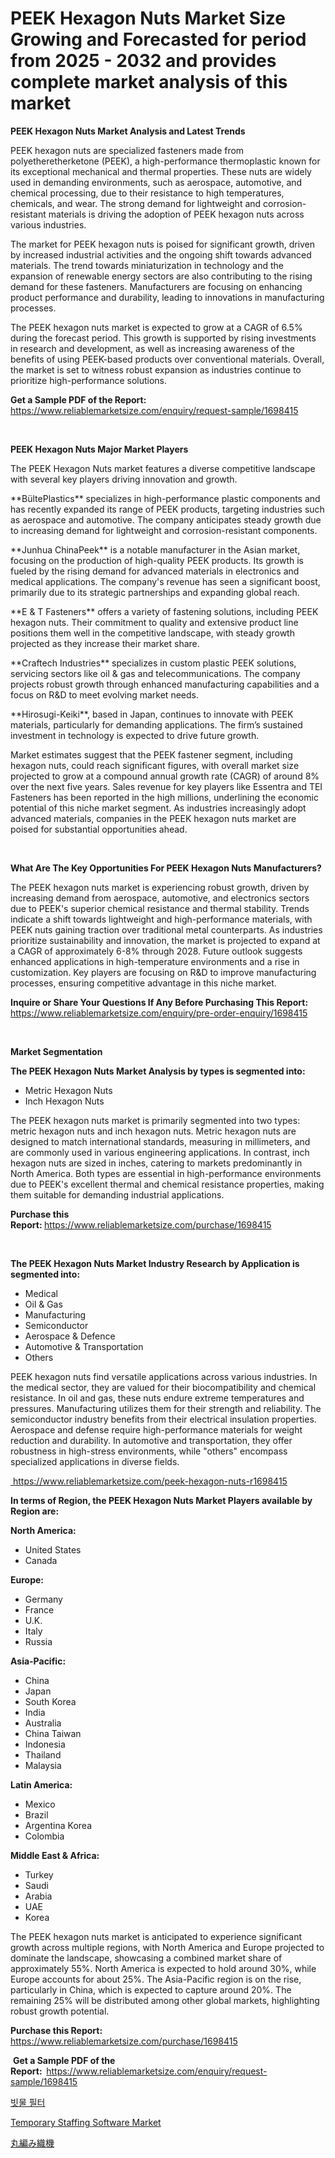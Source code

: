 <p><h1>PEEK Hexagon Nuts Market Size Growing and Forecasted for period from 2025 - 2032 and provides complete market analysis of this market</h1></p><p><strong>PEEK Hexagon Nuts Market Analysis and Latest Trends</strong></p>
<p><p>PEEK hexagon nuts are specialized fasteners made from polyetheretherketone (PEEK), a high-performance thermoplastic known for its exceptional mechanical and thermal properties. These nuts are widely used in demanding environments, such as aerospace, automotive, and chemical processing, due to their resistance to high temperatures, chemicals, and wear. The strong demand for lightweight and corrosion-resistant materials is driving the adoption of PEEK hexagon nuts across various industries.</p><p>The market for PEEK hexagon nuts is poised for significant growth, driven by increased industrial activities and the ongoing shift towards advanced materials. The trend towards miniaturization in technology and the expansion of renewable energy sectors are also contributing to the rising demand for these fasteners. Manufacturers are focusing on enhancing product performance and durability, leading to innovations in manufacturing processes.</p><p>The PEEK hexagon nuts market is expected to grow at a CAGR of 6.5% during the forecast period. This growth is supported by rising investments in research and development, as well as increasing awareness of the benefits of using PEEK-based products over conventional materials. Overall, the market is set to witness robust expansion as industries continue to prioritize high-performance solutions.</p></p>
<p><strong>Get a Sample PDF of the Report:&nbsp;</strong> <a href="https://www.reliablemarketsize.com/enquiry/request-sample/1698415?utm_campaign=1886&utm_medium=2&utm_source=Github&utm_content=ia&utm_term=09012025&utm_id=peek-hexagon-nuts">https://www.reliablemarketsize.com/enquiry/request-sample/1698415</a></p>
<p>&nbsp;</p>
<p><strong>PEEK Hexagon Nuts Major Market Players</strong></p>
<p><p>The PEEK Hexagon Nuts market features a diverse competitive landscape with several key players driving innovation and growth. </p><p>**BültePlastics** specializes in high-performance plastic components and has recently expanded its range of PEEK products, targeting industries such as aerospace and automotive. The company anticipates steady growth due to increasing demand for lightweight and corrosion-resistant components.</p><p>**Junhua ChinaPeek** is a notable manufacturer in the Asian market, focusing on the production of high-quality PEEK products. Its growth is fueled by the rising demand for advanced materials in electronics and medical applications. The company's revenue has seen a significant boost, primarily due to its strategic partnerships and expanding global reach.</p><p>**E & T Fasteners** offers a variety of fastening solutions, including PEEK hexagon nuts. Their commitment to quality and extensive product line positions them well in the competitive landscape, with steady growth projected as they increase their market share.</p><p>**Craftech Industries** specializes in custom plastic PEEK solutions, servicing sectors like oil & gas and telecommunications. The company projects robust growth through enhanced manufacturing capabilities and a focus on R&D to meet evolving market needs.</p><p>**Hirosugi-Keiki**, based in Japan, continues to innovate with PEEK materials, particularly for demanding applications. The firm’s sustained investment in technology is expected to drive future growth.</p><p>Market estimates suggest that the PEEK fastener segment, including hexagon nuts, could reach significant figures, with overall market size projected to grow at a compound annual growth rate (CAGR) of around 8% over the next five years. Sales revenue for key players like Essentra and TEI Fasteners has been reported in the high millions, underlining the economic potential of this niche market segment. As industries increasingly adopt advanced materials, companies in the PEEK hexagon nuts market are poised for substantial opportunities ahead.</p></p>
<p>&nbsp;</p>
<p><strong>What Are The Key Opportunities For PEEK Hexagon Nuts Manufacturers?</strong></p>
<p><p>The PEEK hexagon nuts market is experiencing robust growth, driven by increasing demand from aerospace, automotive, and electronics sectors due to PEEK's superior chemical resistance and thermal stability. Trends indicate a shift towards lightweight and high-performance materials, with PEEK nuts gaining traction over traditional metal counterparts. As industries prioritize sustainability and innovation, the market is projected to expand at a CAGR of approximately 6-8% through 2028. Future outlook suggests enhanced applications in high-temperature environments and a rise in customization. Key players are focusing on R&D to improve manufacturing processes, ensuring competitive advantage in this niche market.</p></p>
<p><strong>Inquire or Share Your Questions If Any Before Purchasing This Report:</strong> <a href="https://www.reliablemarketsize.com/enquiry/pre-order-enquiry/1698415?utm_campaign=1886&utm_medium=2&utm_source=Github&utm_content=ia&utm_term=09012025&utm_id=peek-hexagon-nuts">https://www.reliablemarketsize.com/enquiry/pre-order-enquiry/1698415</a></p>
<p>&nbsp;</p>
<p><strong>Market Segmentation</strong></p>
<p><strong>The PEEK Hexagon Nuts Market Analysis by types is segmented into:</strong></p>
<p><ul><li>Metric Hexagon Nuts</li><li>Inch Hexagon Nuts</li></ul></p>
<p><p>The PEEK hexagon nuts market is primarily segmented into two types: metric hexagon nuts and inch hexagon nuts. Metric hexagon nuts are designed to match international standards, measuring in millimeters, and are commonly used in various engineering applications. In contrast, inch hexagon nuts are sized in inches, catering to markets predominantly in North America. Both types are essential in high-performance environments due to PEEK's excellent thermal and chemical resistance properties, making them suitable for demanding industrial applications.</p></p>
<p><strong>Purchase this Report:&nbsp;</strong><a href="https://www.reliablemarketsize.com/purchase/1698415?utm_campaign=1886&utm_medium=2&utm_source=Github&utm_content=ia&utm_term=09012025&utm_id=peek-hexagon-nuts">https://www.reliablemarketsize.com/purchase/1698415</a></p>
<p>&nbsp;</p>
<p><strong>The PEEK Hexagon Nuts Market Industry Research by Application is segmented into:</strong></p>
<p><ul><li>Medical</li><li>Oil & Gas</li><li>Manufacturing</li><li>Semiconductor</li><li>Aerospace & Defence</li><li>Automotive & Transportation</li><li>Others</li></ul></p>
<p><p>PEEK hexagon nuts find versatile applications across various industries. In the medical sector, they are valued for their biocompatibility and chemical resistance. In oil and gas, these nuts endure extreme temperatures and pressures. Manufacturing utilizes them for their strength and reliability. The semiconductor industry benefits from their electrical insulation properties. Aerospace and defense require high-performance materials for weight reduction and durability. In automotive and transportation, they offer robustness in high-stress environments, while "others" encompass specialized applications in diverse fields.</p></p>
<p><a href="https://www.reliablemarketsize.com/peek-hexagon-nuts-r1698415?utm_campaign=1886&utm_medium=2&utm_source=Github&utm_content=ia&utm_term=09012025&utm_id=peek-hexagon-nuts">&nbsp;https://www.reliablemarketsize.com/peek-hexagon-nuts-r1698415</a></p>
<p><strong>In terms of Region, the PEEK Hexagon Nuts Market Players available by Region are:</strong></p>
<p>
    <p> <strong> North America: </strong>
        <ul>
            <li>United States</li>
            <li>Canada</li>
        </ul>
        </p> 
    <p> <strong> Europe: </strong>
        <ul>
            <li>Germany</li>
            <li>France</li>
            <li>U.K.</li>
            <li>Italy</li>
            <li>Russia</li>
        </ul>
        </p> 
    <p> <strong> Asia-Pacific: </strong>
        <ul>
            <li>China</li>
            <li>Japan</li>
            <li>South Korea</li>
            <li>India</li>
            <li>Australia</li>
            <li>China Taiwan</li>
            <li>Indonesia</li>
            <li>Thailand</li>
            <li>Malaysia</li>
        </ul>
        </p> 
    <p> <strong> Latin America: </strong>
        <ul>
            <li>Mexico</li>
            <li>Brazil</li>
            <li>Argentina Korea</li>
            <li>Colombia</li>
        </ul>
        </p> 
    <p> <strong> Middle East & Africa: </strong>
        <ul>
            <li>Turkey</li>
            <li>Saudi</li>
            <li>Arabia</li>
            <li>UAE</li>
            <li>Korea</li>
        </ul>
    </p>
    </p>
<p><p>The PEEK hexagon nuts market is anticipated to experience significant growth across multiple regions, with North America and Europe projected to dominate the landscape, showcasing a combined market share of approximately 55%. North America is expected to hold around 30%, while Europe accounts for about 25%. The Asia-Pacific region is on the rise, particularly in China, which is expected to capture around 20%. The remaining 25% will be distributed among other global markets, highlighting robust growth potential.</p></p>
<p><strong>Purchase this Report: </strong><a href="https://www.reliablemarketsize.com/purchase/1698415?utm_campaign=1886&utm_medium=2&utm_source=Github&utm_content=ia&utm_term=09012025&utm_id=peek-hexagon-nuts">https://www.reliablemarketsize.com/purchase/1698415</a></p>
<p>&nbsp;<strong>Get a Sample PDF of the Report:&nbsp;&nbsp;</strong><a href="https://www.reliablemarketsize.com/enquiry/request-sample/1698415?utm_campaign=1886&utm_medium=2&utm_source=Github&utm_content=ia&utm_term=09012025&utm_id=peek-hexagon-nuts">https://www.reliablemarketsize.com/enquiry/request-sample/1698415</a></p>
<p><strong></strong></p>
<p><p><a href="https://github.com/laholand/Market-Research-Report-List-6/blob/main/400945929808.md?utm_campaign=1886&utm_medium=2&utm_source=Github&utm_content=ia&utm_term=09012025&utm_id=peek-hexagon-nuts">빗물 필터</a></p><p><a href="https://github.com/vimar16th/Market-Research-Report-List-7/blob/main/temporary-staffing-software-market.md?utm_campaign=1886&utm_medium=2&utm_source=Github&utm_content=ia&utm_term=09012025&utm_id=peek-hexagon-nuts">Temporary Staffing Software Market</a></p><p><a href="https://github.com/mohamedbakry57/Market-Research-Report-List-6/blob/main/887773529750.md?utm_campaign=1886&utm_medium=2&utm_source=Github&utm_content=ia&utm_term=09012025&utm_id=peek-hexagon-nuts">丸編み織機</a></p></p>
